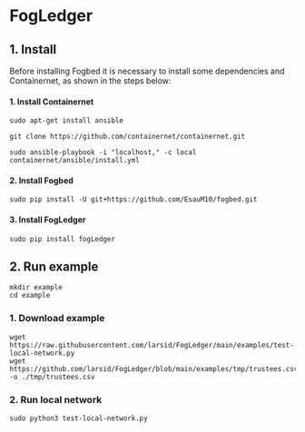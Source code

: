 # FogLedger



## 1. Install

Before installing Fogbed it is necessary to install some dependencies and Containernet, as shown in the steps below:

#### 1. Install Containernet

```
sudo apt-get install ansible
```

```
git clone https://github.com/containernet/containernet.git
```

```
sudo ansible-playbook -i "localhost," -c local containernet/ansible/install.yml
```

#### 2. Install Fogbed

```
sudo pip install -U git+https://github.com/EsauM10/fogbed.git
```

#### 3. Install FogLedger

```
sudo pip install fogLedger
```

## 2. Run example

```
mkdir example
cd example
```

### 1. Download example

```
wget https://raw.githubusercontent.com/larsid/FogLedger/main/examples/test-local-network.py
wget https://github.com/larsid/FogLedger/blob/main/examples/tmp/trustees.csv -o ./tmp/trustees.csv
```

### 2. Run local network

```
sudo python3 test-local-network.py
```
